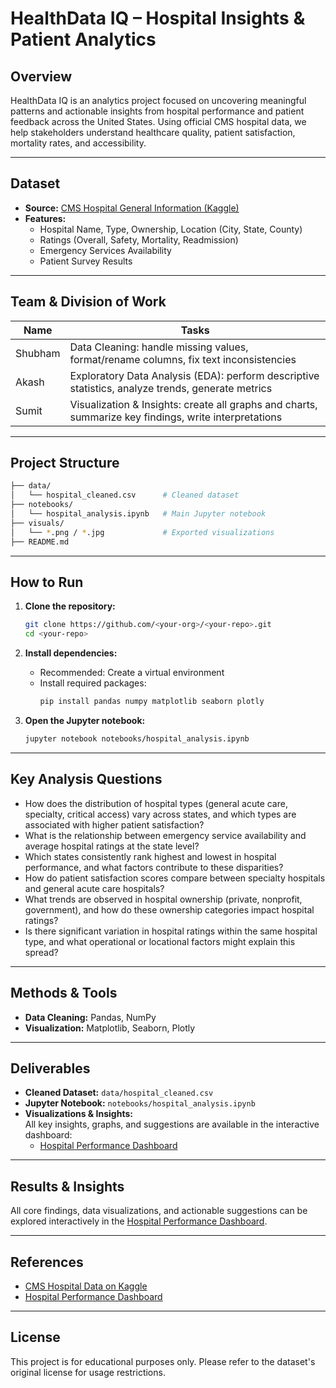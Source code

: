 # HealthData IQ – Hospital Insights & Patient Analytics

## Overview

HealthData IQ is an analytics project focused on uncovering meaningful patterns and actionable insights from hospital performance and patient feedback across the United States. Using official CMS hospital data, we help stakeholders understand healthcare quality, patient satisfaction, mortality rates, and accessibility.

---

## Dataset

- **Source:** [CMS Hospital General Information (Kaggle)](https://www.kaggle.com/datasets/CMS/hospital-general-information)
- **Features:**
  - Hospital Name, Type, Ownership, Location (City, State, County)
  - Ratings (Overall, Safety, Mortality, Readmission)
  - Emergency Services Availability
  - Patient Survey Results

---

## Team & Division of Work

| Name    | Tasks                                                                 |
|---------|-----------------------------------------------------------------------|
| Shubham | Data Cleaning: handle missing values, format/rename columns, fix text inconsistencies |
| Akash   | Exploratory Data Analysis (EDA): perform descriptive statistics, analyze trends, generate metrics |
| Sumit   | Visualization & Insights: create all graphs and charts, summarize key findings, write interpretations |


---

## Project Structure

```bash
├── data/
│   └── hospital_cleaned.csv      # Cleaned dataset
├── notebooks/
│   └── hospital_analysis.ipynb   # Main Jupyter notebook
├── visuals/
│   └── *.png / *.jpg             # Exported visualizations
├── README.md
```

---

## How to Run

1. **Clone the repository:**
   ```bash
   git clone https://github.com/<your-org>/<your-repo>.git
   cd <your-repo>
   ```

2. **Install dependencies:**
   - Recommended: Create a virtual environment
   - Install required packages:
     ```bash
     pip install pandas numpy matplotlib seaborn plotly
     ```

3. **Open the Jupyter notebook:**
   ```bash
   jupyter notebook notebooks/hospital_analysis.ipynb
   ```

---

## Key Analysis Questions

- How does the distribution of hospital types (general acute care, specialty, critical access) vary across states, and which types are associated with higher patient satisfaction?
- What is the relationship between emergency service availability and average hospital ratings at the state level?
- Which states consistently rank highest and lowest in hospital performance, and what factors contribute to these disparities?
- How do patient satisfaction scores compare between specialty hospitals and general acute care hospitals?
- What trends are observed in hospital ownership (private, nonprofit, government), and how do these ownership categories impact hospital ratings?
- Is there significant variation in hospital ratings within the same hospital type, and what operational or locational factors might explain this spread?

---

## Methods & Tools

- **Data Cleaning:** Pandas, NumPy
- **Visualization:** Matplotlib, Seaborn, Plotly

---

## Deliverables

- **Cleaned Dataset:** `data/hospital_cleaned.csv`
- **Jupyter Notebook:** `notebooks/hospital_analysis.ipynb`
- **Visualizations & Insights:**  
  All key insights, graphs, and suggestions are available in the interactive dashboard:
  - [Hospital Performance Dashboard](https://hospitalinfoiq.netlify.app/)


---

## Results & Insights

All core findings, data visualizations, and actionable suggestions can be explored interactively in the [Hospital Performance Dashboard](https://hospitalinfoiq.netlify.app/).

---

## References

- [CMS Hospital Data on Kaggle](https://www.kaggle.com/datasets/CMS/hospital-general-information)
- [Hospital Performance Dashboard](https://hospitalinfoiq.netlify.app/)

---

## License

This project is for educational purposes only. Please refer to the dataset's original license for usage restrictions.
